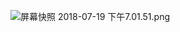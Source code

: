 ![屏幕快照 2018-07-19 下午7.01.51.png](https://upload-images.jianshu.io/upload_images/13089440-9c900e51f9b00374.png?imageMogr2/auto-orient/strip%7CimageView2/2/w/1240)
